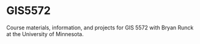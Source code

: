# GIS5572

Course materials, information, and projects for GIS 5572 with Bryan Runck at the University of Minnesota.
